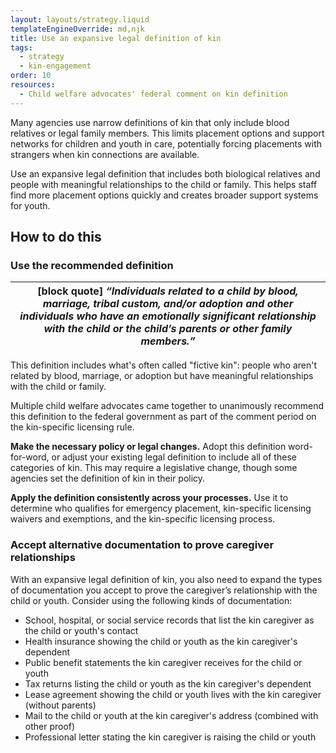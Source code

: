 ```yaml
---
layout: layouts/strategy.liquid
templateEngineOverride: md,njk
title: Use an expansive legal definition of kin
tags:
  - strategy
  - kin-engagement
order: 10
resources:
  - Child welfare advocates' federal comment on kin definition
---
```

Many agencies use narrow definitions of kin that only include blood relatives or legal family members. This limits placement options and support networks for children and youth in care, potentially forcing placements with strangers when kin connections are available.

Use an expansive legal definition that includes both biological relatives and people with meaningful relationships to the child or family. This helps staff find more placement options quickly and creates broader support systems for youth.

## How to do this

### Use the recommended definition

| \[block quote] *“Individuals related to a child by blood, marriage, tribal custom, and/or adoption and other individuals who have an emotionally significant relationship with the child or the child’s parents or other family members.”* |
| ------------------------------------------------------------------------------------------------------------------------------------------------------------------------------------------------------------------------------------------ |

This definition includes what's often called "fictive kin": people who aren't related by blood, marriage, or adoption but have meaningful relationships with the child or family.

Multiple child welfare advocates came together to unanimously recommend this definition to the federal government as part of the comment period on the kin-specific licensing rule.

**Make the necessary policy or legal changes.** Adopt this definition word-for-word, or adjust your existing legal definition to include all of these categories of kin. This may require a legislative change, though some agencies set the definition of kin in their policy.

**Apply the definition consistently across your processes.** Use it to determine who qualifies for emergency placement, kin-specific licensing waivers and exemptions, and the kin-specific licensing process.

### Accept alternative documentation to prove caregiver relationships

With an expansive legal definition of kin, you also need to expand the types of documentation you accept to prove the caregiver’s relationship with the child or youth. Consider using the following kinds of documentation:

* School, hospital, or social service records that list the kin caregiver as the child or youth's contact
* Health insurance showing the child or youth as the kin caregiver's dependent
* Public benefit statements the kin caregiver receives for the child or youth
* Tax returns listing the child or youth as the kin caregiver's dependent
* Lease agreement showing the child or youth lives with the kin caregiver (without parents)
* Mail to the child or youth at the kin caregiver's address (combined with other proof)
* Professional letter stating the kin caregiver is raising the child or youth[](https://www.regulations.gov/document/ACF-2023-0001-0002/comment?filter=new%20america)
